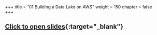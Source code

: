 +++
title = "01 Building a Data Lake on AWS"
weight = 150
chapter = false
+++

## [Click to open slides](./slides/150.pdf){:target="_blank"}